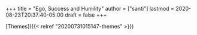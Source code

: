 +++
title = "Ego, Success and Humility"
author = ["santi"]
lastmod = 2020-08-23T20:37:40-05:00
draft = false
+++

[Themes]({{< relref "20200731015147-themes" >}})
